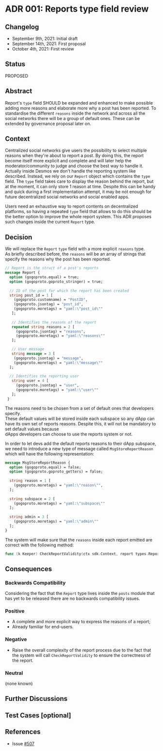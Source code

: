# ADR 001: Reports type field review

## Changelog

- September 9th, 2021: Initial draft
- September 14th, 2021: First proposal
- October 4th, 2021: First review

## Status

PROPOSED

## Abstract

Report's `type` field SHOULD be expanded and enhanced to make possible adding 
more reasons and elaborate more why a post has been reported. To standardise the different `reasons`
inside the network and across all the social networks there will be a group of default ones. These can be
extended by governance proposal later on.

## Context

Centralized social networks give users the possibility to select multiple reasons when they're about to report a post.
By doing this, the report become itself more explicit and complete and will later help the moderator/community to judge and choose the best
way to handle it. 
Actually inside Desmos we don't handle the reporting system like described. Instead, we rely on our `Report` object 
which contains the `type` field. The `type` field takes care to display the reason behind the report, but at the moment,
it can only store 1 reason at time. Despite this can be handy and quick during a first implementation attempt, it
may be not enough for future decentralized social networks and social enabled apps.  

Users need an exhaustive way to report contents on decentralized platforms, so having a repeated `type` field that allows
to do this should be the better option to improve the whole report system. This ADR proposes such changes inside the current
`Report` type.

## Decision

We will replace the `Report` `type` field with a more explicit `reasons` type.  
As briefly described before,
the `reasons` will be an array of strings that specify the reasons why the post has been reported.

```protobuf
// Report is the struct of a post's reports
message Report {
  option (gogoproto.equal) = true;
  option (gogoproto.goproto_stringer) = true;
  
  // ID of the post for which the report has been created
  string post_id = 1 [
    (gogoproto.customname) = "PostID",
    (gogoproto.jsontag) = "post_id",
    (gogoproto.moretags) = "yaml:\"post_id\""
   ];
  
   // Identifies the reasons of the report
   repeated string reasons = 2 [ 
     (gogoproto.jsontag) = "reasons", 
     (gogoproto.moretags) = "yaml:\"reasons\"" 
   ];

   // User message
   string message = 3 [
    (gogoproto.jsontag) = "message",
    (gogoproto.moretags) = "yaml:\"message\""
  ];
   
  // Identifies the reporting user
   string user = 4 [ 
     (gogoproto.jsontag) = "user", 
     (gogoproto.moretags) = "yaml:\"user\"" 
   ];
 }
```

The reasons need to be chosen from a set of default ones that developers specify.  
These default values will be stored inside each subspace so any dApp can have
its own set of reports reasons. Despite this, it will not be mandatory to set default values because  
dApps developers can choose to use the reports system or not.

In order to let devs add the default reports reasons to their dApp subspace, we need to introduce a new
type of message called `MsgStoreReportReason` which will have the following representation:
```protobuf
message MsgStoreReportReason {
  option (gogoproto.equal) = false;
  option (gogoproto.goproto_getters) = false;
  
  string reason = 1 [
    (gogoproto.moretags) = "yaml:\"reason\"",
  ];
  
  string subspace = 2 [
    (gogoproto.moretags) = "yaml:\"subspace\""
  ];
  
  string admin = 3 [
    (gogoproto.moretags) = "yaml:\"admin\""
  ];
}
```

The system will make sure that the `reasons` inside each report emitted are correct with the following method:
```go
func (k Keeper) CheckReportValidity(ctx sdk.Context, report types.Report) error
```

## Consequences

### Backwards Compatibility

Considering the fact that the `Report` type lives inside the `posts` module that has yet to be released there are
no backwards compatibility issues.

### Positive

* A complete and more explicit way to express the reasons of a report;
* Already familiar for end-users.

### Negative

* Raise the overall complexity of the report process due to the fact that the system
  will call `CheckReportValidity` to ensure the correctness of the report.

### Neutral

(none known)

## Further Discussions

## Test Cases [optional]

## References

- Issue [#507](https://github.com/desmos-labs/desmos/issues/507)